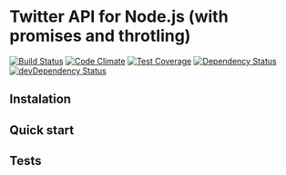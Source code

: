 # Twitter API for Node.js (with promises and throtling)

[![Build Status](https://travis-ci.org/ivasilov/promised-twitter.svg?branch=master)](https://travis-ci.org/ivasilov/promised-twitter) [![Code Climate](https://codeclimate.com/github/ivasilov/promised-twitter/badges/gpa.svg)](https://codeclimate.com/github/ivasilov/promised-twitter) [![Test Coverage](https://codeclimate.com/github/ivasilov/promised-twitter/badges/coverage.svg)](https://codeclimate.com/github/ivasilov/promised-twitter/coverage) [![Dependency Status](https://david-dm.org/ivasilov/promised-twitter.svg)](https://david-dm.org/ivasilov/promised-twitter)  [![devDependency Status](https://david-dm.org/ivasilov/promised-twitter/dev-status.svg)](https://david-dm.org/ivasilov/promised-twitter#info=devDependencies) 

## Instalation

## Quick start

## Tests
